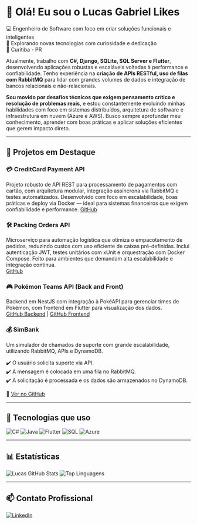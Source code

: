 # 👋 Olá! Eu sou o Lucas Gabriel Likes

💻 Engenheiro de Software com foco em criar soluções funcionais e inteligentes  
🚀 Explorando novas tecnologias com curiosidade e dedicação  
📍 Curitiba - PR

Atualmente, trabalho com **C#, Django, SQLite, SQL Server e Flutter**, desenvolvendo aplicações robustas e escaláveis voltadas à performance e confiabilidade.
Tenho experiência na **criação de APIs RESTful, uso de filas com RabbitMQ** para lidar com grandes volumes de dados e integração de bancos relacionais e não-relacionais.

**Sou movido por desafios técnicos que exigem pensamento crítico e resolução de problemas reais**, e estou constantemente evoluindo minhas habilidades com foco em sistemas distribuídos, arquitetura de software e infraestrutura em nuvem (Azure e AWS).
Busco sempre aprofundar meu conhecimento, aprender com boas práticas e aplicar soluções eficientes que gerem impacto direto.

---

## 🚀 Projetos em Destaque

### 💳 CreditCard Payment API  
Projeto robusto de API REST para processamento de pagamentos com cartão, com arquitetura modular, integração assíncrona via RabbitMQ e testes automatizados. Desenvolvido com foco em escalabilidade, boas práticas e deploy via Docker — ideal para sistemas financeiros que exigem confiabilidade e performance.
[GitHub](https://github.com/LucasLikes/creditcard-payment-api)

### 🛠️ Packing Orders API  
Microserviço para automação logística que otimiza o empacotamento de pedidos, reduzindo custos com uso eficiente de caixas pré-definidas. Inclui autenticação JWT, testes unitários com xUnit e orquestração com Docker Compose. Feito para ambientes que demandam alta escalabilidade e integração contínua.  
[GitHub](https://github.com/LucasLikes/PackingOrders.API)

### 🎮 Pokémon Teams API (Back and Front)  
Backend em NestJS com integração à PokéAPI para gerenciar times de Pokémon, com frontend em Flutter para visualização dos dados.  
[GitHub Backend](https://github.com/LucasLikes/pokemon-teams-api) | [GitHub Frontend](https://github.com/LucasLikes/pokemon-teams-frontend)

### 💰 SimBank  
Um simulador de chamados de suporte com grande escalabilidade, utilizando RabbitMQ, APIs e DynamoDB.

✔️ O usuário solicita suporte via API.  
✔️ A mensagem é colocada em uma fila no RabbitMQ.  
✔️ A solicitação é processada e os dados são armazenados no DynamoDB.

🔗 [Ver no GitHub](https://github.com/LucasLikes/SimBank)

---

## 🧰 Tecnologias que uso

![C#](https://img.shields.io/badge/C%23-239120?style=for-the-badge&logo=c-sharp&logoColor=white)
![Java](https://img.shields.io/badge/Java-007396?style=for-the-badge&logo=java&logoColor=white)
![Flutter](https://img.shields.io/badge/Flutter-02569B?style=for-the-badge&logo=flutter&logoColor=white)
![SQL](https://img.shields.io/badge/SQL-003B57?style=for-the-badge&logo=postgresql&logoColor=white)
![Azure](https://img.shields.io/badge/Azure-0089D6?style=for-the-badge&logo=microsoftazure&logoColor=white)

---

## 📊 Estatísticas

![Lucas GitHub Stats](https://github-readme-stats.vercel.app/api?username=LucasLikes&show_icons=true&theme=radical)
![Top Linguagens](https://github-readme-stats.vercel.app/api/top-langs/?username=LucasLikes&layout=compact&theme=radical)

---

## 📫 Contato Profissional

[![LinkedIn](https://img.shields.io/badge/LinkedIn-Lucas_Gabriel_Likes-blue?style=for-the-badge&logo=linkedin)](https://br.linkedin.com/in/lucas-gabriel-likes-06a2b9182)  
